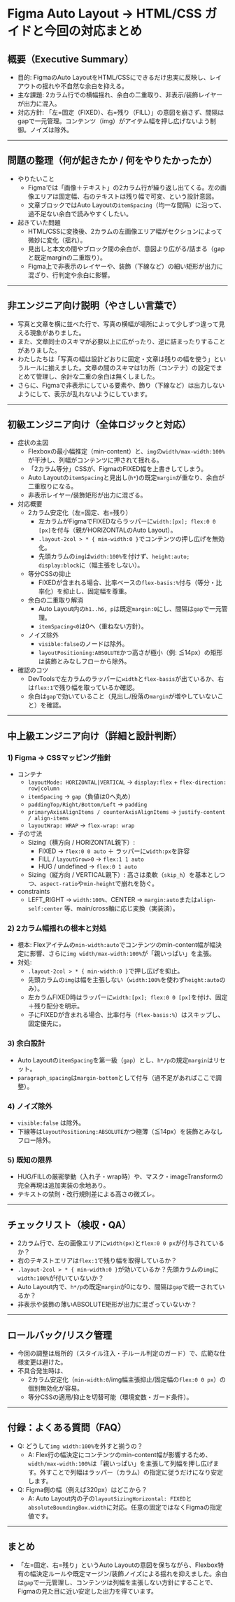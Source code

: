 # Figma Auto Layout → HTML/CSS ガイドと今回の対応まとめ

## 概要（Executive Summary）
- 目的: FigmaのAuto LayoutをHTML/CSSにできるだけ忠実に反映し、レイアウトの揺れや不自然な余白を抑える。
- 主な課題: 2カラム行での横幅揺れ、余白の二重取り、非表示/装飾レイヤーが出力に混入。
- 対応方針: 「左=固定（FIXED）、右=残り（FILL）」の意図を崩さず、間隔はgapで一元管理。コンテンツ（img）がアイテム幅を押し広げないよう制御。ノイズは除外。

---

## 問題の整理（何が起きたか / 何をやりたかったか）
- やりたいこと
  - Figmaでは「画像＋テキスト」の2カラム行が繰り返し出てくる。左の画像エリアは固定幅、右のテキストは残り幅で可変、という設計意図。
  - 文章ブロックではAuto Layoutの`itemSpacing`（均一な間隔）に沿って、過不足ない余白で読みやすくしたい。
- 起きていた問題
  - HTML/CSSに変換後、2カラムの左画像エリア幅がセクションによって微妙に変化（揺れ）。
  - 見出しと本文の間やブロック間の余白が、意図より広がる/詰まる（gapと既定marginの二重取り）。
  - Figma上で非表示のレイヤーや、装飾（下線など）の細い矩形が出力に混ざり、行判定や余白に影響。

---

## 非エンジニア向け説明（やさしい言葉で）
- 写真と文章を横に並べた行で、写真の横幅が場所によって少しずつ違って見える現象がありました。
- また、文章同士のスキマが必要以上に広がったり、逆に詰まったりすることがありました。
- わたしたちは「写真の幅は設計どおりに固定・文章は残りの幅を使う」というルールに揃えました。文章の間のスキマは1カ所（コンテナ）の設定でまとめて管理し、余計な二重の余白は無くしました。
- さらに、Figmaで非表示にしている要素や、飾り（下線など）は出力しないようにして、表示が乱れないようにしています。

---

## 初級エンジニア向け（全体ロジックと対応）
- 症状の主因
  - Flexboxの最小幅推定（min-content）と、`img`の`width/max-width:100%`が干渉し、列幅がコンテンツに押されて揺れる。
  - 「2カラム等分」CSSが、FigmaのFIXED幅を上書きしてしまう。
  - Auto Layoutの`itemSpacing`と見出し(`h*`)の既定`margin`が重なり、余白が二重取りになる。
  - 非表示レイヤー/装飾矩形が出力に混ざる。
- 対応概要
  - 2カラム安定化（左=固定、右=残り）
    - 左カラムがFigmaでFIXEDならラッパーに`width:[px]; flex:0 0 [px]`を付与（親がHORIZONTALのAuto Layout）。
    - `.layout-2col > * { min-width:0 }`でコンテンツの押し広げを無効化。
    - 先頭カラムの`img`は`width:100%`を付けず、`height:auto; display:block`に（幅主張をしない）。
  - 等分CSSの抑止
    - FIXEDが含まれる場合、比率ベースの`flex-basis:%`付与（等分・比率化）を抑止し、固定幅を尊重。
  - 余白の二重取り解消
    - Auto Layout内の`h1..h6, p`は既定`margin:0`にし、間隔は`gap`で一元管理。
    - `itemSpacing<0`は0へ（重ねない方針）。
  - ノイズ除外
    - `visible:false`のノードは除外。
    - `layoutPositioning:ABSOLUTE`かつ高さが極小（例: ≦14px）の矩形は装飾とみなしフローから除外。
- 確認のコツ
  - DevToolsで左カラムのラッパーに`width`と`flex-basis`が出ているか、右は`flex:1`で残り幅を取っているか確認。
  - 余白は`gap`で効いていること（見出し/段落の`margin`が増やしていないこと）を確認。

---

## 中上級エンジニア向け（詳細と設計判断）
### 1) Figma → CSSマッピング指針
- コンテナ
  - `layoutMode: HORIZONTAL|VERTICAL` → `display:flex` + `flex-direction: row|column`
  - `itemSpacing` → `gap`（負値は0へ丸め）
  - `paddingTop/Right/Bottom/Left` → `padding`
  - `primaryAxisAlignItems / counterAxisAlignItems` → `justify-content / align-items`
  - `layoutWrap: WRAP` → `flex-wrap: wrap`
- 子の寸法
  - Sizing（横方向 / HORIZONTAL親下）:
    - FIXED → `flex:0 0 auto` ＋ ラッパーに`width:px`を許容
    - FILL / `layoutGrow>0` → `flex:1 1 auto`
    - HUG / undefined → `flex:0 1 auto`
  - Sizing（縦方向 / VERTICAL親下）: 高さは柔軟（`skip_h`）を基本としつつ、`aspect-ratio`や`min-height`で崩れを防ぐ。
- constraints
  - LEFT_RIGHT → `width:100%`、CENTER → `margin:auto`または`align-self:center` 等、main/cross軸に応じ変換（実装済）。

### 2) 2カラム幅揺れの根本と対処
- 根本: Flexアイテムの`min-width:auto`でコンテンツのmin-content幅が幅決定に影響、さらに`img width/max-width:100%`が「親いっぱい」を主張。
- 対処:
  - `.layout-2col > * { min-width:0 }`で押し広げを抑止。
  - 先頭カラムの`img`は幅を主張しない（`width:100%`を使わず`height:auto`のみ）。
  - 左カラムFIXED時はラッパーに`width:[px]; flex:0 0 [px]`を付け、固定＋残り配分を明示。
  - 子にFIXEDが含まれる場合、比率付与（`flex-basis:%`）はスキップし、固定優先に。

### 3) 余白設計
- Auto Layoutの`itemSpacing`を第一級（`gap`）とし、`h*/p`の規定`margin`はリセット。
- `paragraph_spacing`は`margin-bottom`として付与（過不足があればここで調整）。

### 4) ノイズ除外
- `visible:false` は除外。
- 下線等は`layoutPositioning:ABSOLUTE`かつ極薄（≦14px）を装飾とみなしフロー除外。

### 5) 既知の限界
- HUG/FILLの厳密挙動（入れ子・wrap時）や、マスク・imageTransformの完全再現は追加実装の余地あり。
- テキストの禁則・改行規則差による高さの微ズレ。

---

## チェックリスト（検収・QA）
- 2カラム行で、左の画像エリアに`width(px)`と`flex:0 0 px`が付与されているか？
- 右のテキストエリアは`flex:1`で残り幅を取得しているか？
- `.layout-2col > * { min-width:0 }`が効いているか？先頭カラムの`img`に`width:100%`が付いていないか？
- Auto Layout内で、`h*/p`の既定`margin`が0になり、間隔は`gap`で統一されているか？
- 非表示や装飾の薄いABSOLUTE矩形が出力に混ざっていないか？

---

## ロールバック/リスク管理
- 今回の調整は局所的（スタイル注入・子ルール判定のガード）で、広範な仕様変更は避けた。
- 不具合発生時は、
  - 2カラム安定化（`min-width:0`/img幅主張抑止/固定幅の`flex:0 0 px`）の個別無効化が容易。
  - 等分CSSの適用/抑止を切替可能（環境変数・ガード条件）。

---

## 付録：よくある質問（FAQ）
- Q: どうして`img width:100%`を外すと揃うの？
  - A: Flex行の幅決定にコンテンツのmin-content幅が影響するため、`width/max-width:100%`は「親いっぱい」を主張して列幅を押し広げます。外すことで列幅はラッパー（カラム）の指定に従うだけになり安定します。
- Q: Figma側の幅（例えば320px）はどこから？
  - A: Auto Layout内の子の`layoutSizingHorizontal: FIXED`と`absoluteBoundingBox.width`に対応。任意の固定ではなくFigmaの指定値です。

---

## まとめ
- 「左=固定、右=残り」というAuto Layoutの意図を保ちながら、Flexbox特有の幅決定ルールや既定マージン/装飾ノイズによる揺れを抑えました。余白は`gap`で一元管理し、コンテンツは列幅を主張しない方針にすることで、Figmaの見た目に近い安定した出力を得ています。

